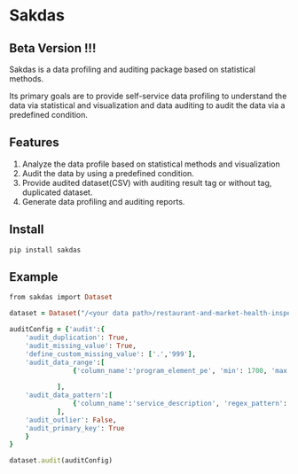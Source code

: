 # Sakdas
## Beta Version !!!
Sakdas is a data profiling and auditing package based on statistical methods.

Its primary goals are to provide self-service data profiling to understand the data via statistical and visualization and data auditing to audit the data via a predefined condition.
## Features
1. Analyze the data profile based on statistical methods and visualization
2. Audit the data by using a predefined condition.
3. Provide audited dataset(CSV) with auditing result tag or without tag, duplicated dataset.
4. Generate data profiling and auditing reports.

## Install
```
pip install sakdas
```
## Example
```ruby
from sakdas import Dataset

dataset = Dataset("/<your data path>/restaurant-and-market-health-inspections.csv")

auditConfig = {'audit':{
    'audit_duplication': True,
    'audit_missing_value': True,
    'define_custom_missing_value': ['.','999'],
    'audit_data_range':[
                {'column_name':'program_element_pe', 'min': 1700, 'max': 1900}
                
            ],
    'audit_data_pattern':[
                {'column_name':'service_description', 'regex_pattern': '(.*)'}
            ],
    'audit_outlier': False,
    'audit_primary_key': True
    }
} 

dataset.audit(auditConfig)
```
